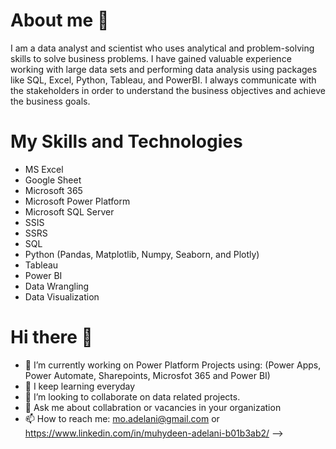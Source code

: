 # About me 👋

I am a data analyst and scientist who uses analytical and problem-solving skills to solve business problems.
I have gained valuable experience working with large data sets and performing data analysis using packages like SQL, Excel, Python, Tableau, and PowerBI.
I always communicate with the stakeholders in order to understand the business objectives and achieve the business goals.

# My Skills and Technologies

* MS Excel
* Google Sheet
* Microsoft 365
* Microsoft Power Platform
* Microsoft SQL Server
* SSIS
* SSRS
* SQL
* Python (Pandas, Matplotlib, Numpy, Seaborn, and Plotly)
* Tableau
* Power BI
* Data Wrangling
* Data Visualization

# Hi there 👋
- 🔭 I’m currently working on Power Platform Projects using: (Power Apps, Power Automate, Sharepoints, Microsfot 365 and Power BI) 
- 🌱 I keep learning everyday 
- 👯 I’m looking to collaborate on data related projects.
- 💬 Ask me about collabration or vacancies in your organization
- 📫 How to reach me: mo.adelani@gmail.com or https://www.linkedin.com/in/muhydeen-adelani-b01b3ab2/
-->
